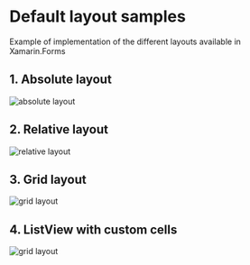 # Default layout samples

Example of implementation of the different layouts available in Xamarin.Forms

## 1. Absolute layout

![absolute layout](https://github.com/Kimserey/XamarinFormsDefaultLayoutSample/blob/master/img/absolute.png?raw=true)

## 2. Relative layout

![relative layout](https://github.com/Kimserey/XamarinFormsDefaultLayoutSample/blob/master/img/relative.png?raw=true)

## 3. Grid layout

![grid layout](https://github.com/Kimserey/XamarinFormsDefaultLayoutSample/blob/master/img/grid.png?raw=true)

## 4. ListView with custom cells

![grid layout](https://github.com/Kimserey/XamarinFormsDefaultLayoutSample/blob/master/img/listview.png?raw=true)